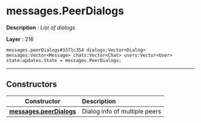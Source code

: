 # messages.PeerDialogs

**Description** : *List of dialogs*

**Layer** : 216

```tl
messages.peerDialogs#3371c354 dialogs:Vector<Dialog> messages:Vector<Message> chats:Vector<Chat> users:Vector<User> state:updates.State = messages.PeerDialogs;
```

---

## Constructors

| Constructor | Description |
| :---: | :--- |
| [**messages.peerDialogs**](constructor/messages.peerDialogs) | Dialog info of multiple peers |